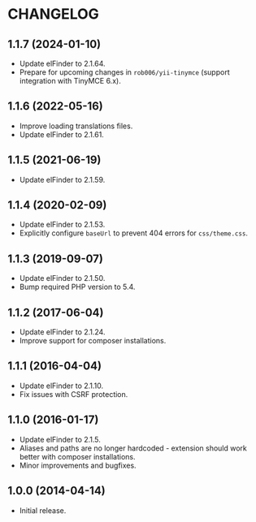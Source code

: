 CHANGELOG
=========


1.1.7 (2024-01-10)
------------------

- Update elFinder to 2.1.64.
- Prepare for upcoming changes in `rob006/yii-tinymce` (support integration with TinyMCE 6.x).


1.1.6 (2022-05-16)
------------------

- Improve loading translations files.
- Update elFinder to 2.1.61.


1.1.5 (2021-06-19)
------------------

- Update elFinder to 2.1.59.


1.1.4 (2020-02-09)
------------------

- Update elFinder to 2.1.53.
- Explicitly configure `baseUrl` to prevent 404 errors for `css/theme.css`.


1.1.3 (2019-09-07)
------------------

- Update elFinder to 2.1.50.
- Bump required PHP version to 5.4.


1.1.2 (2017-06-04)
------------------

- Update elFinder to 2.1.24.
- Improve support for composer installations.


1.1.1 (2016-04-04)
------------------

- Update elFinder to 2.1.10.
- Fix issues with CSRF protection.


1.1.0 (2016-01-17)
------------------

- Update elFinder to 2.1.5.
- Aliases and paths are no longer hardcoded - extension should work better with composer installations.
- Minor improvements and bugfixes.


1.0.0 (2014-04-14)
------------------

- Initial release.
